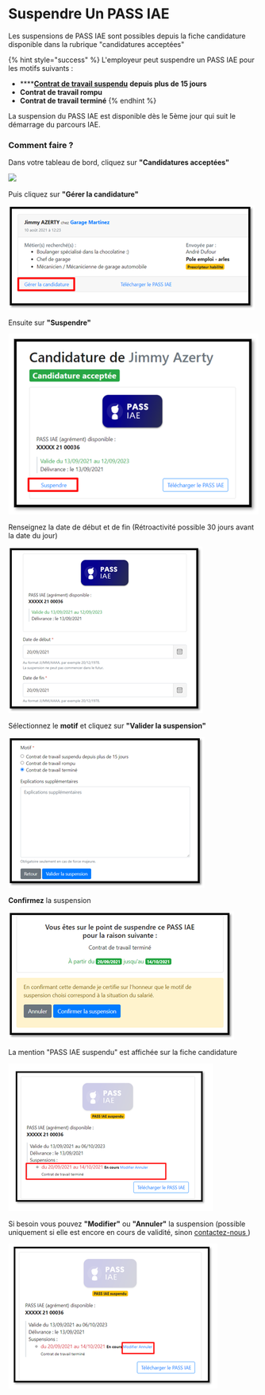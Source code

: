 # Suspendre Un PASS IAE

Les suspensions de PASS IAE sont possibles depuis la fiche candidature disponible dans la rubrique "candidatures acceptées"

{% hint style="success" %}
L'employeur peut suspendre un PASS IAE pour les motifs suivants :

* ****[**Contrat de travail suspendu**](https://travail-emploi.gouv.fr/droit-du-travail/la-vie-du-contrat-de-travail/article/contrat-de-travail-les-principales-caracteristiques#Quelles-sont-les-situations-entrainant-la-suspension-du-contrat-de-travail-nbsp) **depuis plus de 15 jours**&#x20;
* **Contrat de travail rompu**&#x20;
* **Contrat de travail terminé**
{% endhint %}

La suspension du PASS IAE est disponible dès le 5ème jour qui suit le démarrage du parcours IAE.&#x20;

### Comment faire ?&#x20;

Dans votre tableau de bord, cliquez sur **"Candidatures acceptées"**

![](../.gitbook/assets/susp1.png)

Puis cliquez sur **"Gérer la candidature"**

![](<../.gitbook/assets/image (139).png>)

Ensuite sur **"Suspendre"**

![Ce lien ne s'affiche que le 5ème jour qui suit la date de démarrage du PASS IAE ](<../.gitbook/assets/image (141).png>)

Renseignez la date de début et de fin (Rétroactivité possible 30 jours avant la date du jour)

![](<../.gitbook/assets/image (133).png>)

Sélectionnez le **motif** et cliquez sur **"Valider la suspension"**

![](<../.gitbook/assets/image (138).png>)

**Confirmez** la suspension

![](<../.gitbook/assets/image (135).png>)

La mention "PASS IAE suspendu" est affichée sur la fiche candidature

![](<../.gitbook/assets/image (136).png>)

Si besoin vous pouvez **"Modifier"** ou **"Annuler"** la suspension (possible uniquement si elle est encore en cours de validité, sinon [contactez-nous ](https://assistance.inclusion.beta.gouv.fr/accueil/support))

![](<../.gitbook/assets/image (140).png>)
